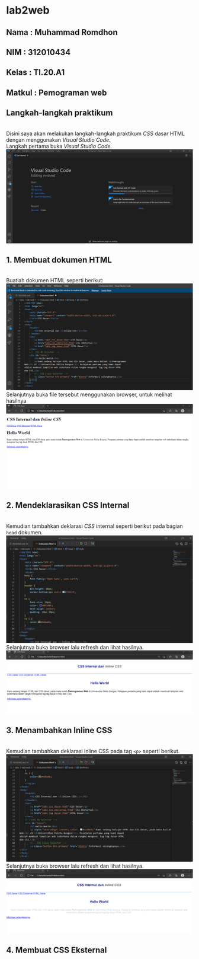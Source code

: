 # lab2web

## Nama     : Muhammad Romdhon
## NIM      : 312010434
## Kelas    : TI.20.A1
## Matkul   : Pemograman web

## Langkah-langkah praktikum
<br> Disini saya akan melakukan langkah-langkah praktikum *CSS* dasar HTML dengan menggunakan *Visual Studio Code.*
<br>Langkah pertama buka *Visual Studio Code.*
![p](gambar/ss0.png)

## 1. Membuat dokumen HTML
<br> Buatlah dokumen HTML seperti berikut:
![p](gambar/ss1.png)
<br> Selanjutnya buka file tersebut menggunakan browser, untuk melihat hasilnya
![p](gambar/ss2.png)

## 2. Mendeklarasikan CSS Internal
<br>Kemudian tambahkan deklarasi *CSS* internal seperti berikut pada bagian `head` dokumen.
![p](gambar/ss3.png)
<br>Selanjutnya buka browser lalu refresh dan lihat hasilnya.
![p](gambar/ss4.png)

## 3. Menambahkan Inline CSS
<br> Kemudian tambahkan deklarasi inline CSS pada tag `<p>` seperti berikut.
![p](gambar/ss5.png)
<br> Selanjutnya buka browser lalu refresh dan lihat hasilnya.
![p](gambar/ss6.png)

## 4. Membuat CSS Eksternal